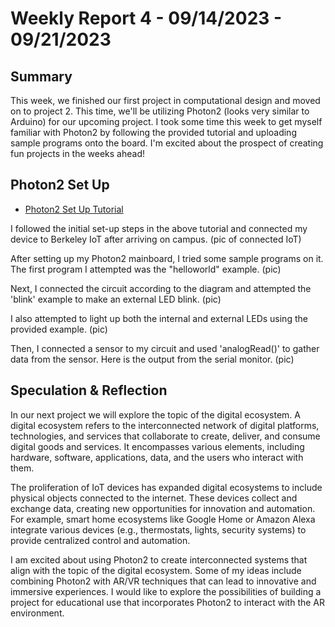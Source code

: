 # Weekly Report 4 - 09/14/2023 - 09/21/2023

## Summary
This week, we finished our first project in computational design and moved on to project 2. This time, we'll be utilizing Photon2 (looks very similar to Arduino) for our upcoming project. I took some time this week to get myself familiar with Photon2 by following the provided tutorial and uploading sample programs onto the board. I'm excited about the prospect of creating fun projects in the weeks ahead!

## Photon2 Set Up
- [Photon2 Set Up Tutorial](https://github.com/loopstick/Photon2_Tutorial/blob/main/README.md#start-here)

I followed the initial set-up steps in the above tutorial and connected my device to Berkeley IoT after arriving on campus.
(pic of connected IoT)

After setting up my Photon2 mainboard, I tried some sample programs on it. The first program I attempted was the "helloworld" example.
(pic)

Next, I connected the circuit according to the diagram and attempted the 'blink' example to make an external LED blink.
(pic)

I also attempted to light up both the internal and external LEDs using the provided example.
(pic)

Then, I connected a sensor to my circuit and used 'analogRead()' to gather data from the sensor. Here is the output from the serial monitor.
(pic)

## Speculation & Reflection
In our next project we will explore the topic of the digital ecosystem. A digital ecosystem refers to the interconnected network of digital platforms, technologies, and services that collaborate to create, deliver, and consume digital goods and services. It encompasses various elements, including hardware, software, applications, data, and the users who interact with them. 

The proliferation of IoT devices has expanded digital ecosystems to include physical objects connected to the internet. These devices collect and exchange data, creating new opportunities for innovation and automation. For example, smart home ecosystems like Google Home or Amazon Alexa integrate various devices (e.g., thermostats, lights, security systems) to provide centralized control and automation.

I am excited about using Photon2 to create interconnected systems that align with the topic of the digital ecosystem. Some of my ideas include combining Photon2 with AR/VR techniques that can lead to innovative and immersive experiences. I would like to explore the possibilities of building a project for educational use that incorporates Photon2 to interact with the AR environment.
